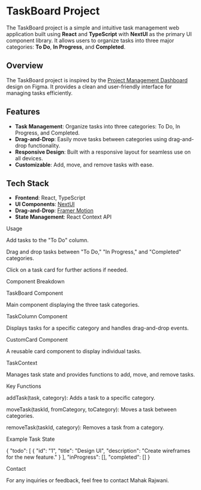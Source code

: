 # TaskBoard Project
The TaskBoard project is a simple and intuitive task management web application built using **React** and **TypeScript** with **NextUI** as the primary UI component library. It allows users to organize tasks into three major categories: **To Do**, **In Progress**, and **Completed**.

## Overview

The TaskBoard project is inspired by the [Project Management Dashboard](https://www.figma.com/design/JKf79kTq3XSY2Bg8ZppEXG/Project-Management-Dashboard-(Community)?node-id=0-1&p=f&t=0UK5V8L1kpAj9lsu-0) design on Figma. It provides a clean and user-friendly interface for managing tasks efficiently.

## Features

- **Task Management**: Organize tasks into three categories: To Do, In Progress, and Completed.
- **Drag-and-Drop**: Easily move tasks between categories using drag-and-drop functionality.
- **Responsive Design**: Built with a responsive layout for seamless use on all devices.
- **Customizable**: Add, move, and remove tasks with ease.

## Tech Stack

- **Frontend**: React, TypeScript
- **UI Components**: [NextUI](https://nextui.org/)
- **Drag-and-Drop**: [Framer Motion](https://www.framer.com/motion/)
- **State Management**: React Context API


Usage

Add tasks to the "To Do" column.

Drag and drop tasks between "To Do," "In Progress," and "Completed" categories.

Click on a task card for further actions if needed.

Component Breakdown

TaskBoard Component

Main component displaying the three task categories.

TaskColumn Component

Displays tasks for a specific category and handles drag-and-drop events.

CustomCard Component

A reusable card component to display individual tasks.

TaskContext

Manages task state and provides functions to add, move, and remove tasks.

Key Functions

addTask(task, category): Adds a task to a specific category.

moveTask(taskId, fromCategory, toCategory): Moves a task between categories.

removeTask(taskId, category): Removes a task from a category.

Example Task State

{
  "todo": [
    { "id": "1", "title": "Design UI", "description": "Create wireframes for the new feature." }
  ],
  "inProgress": [],
  "completed": []
}




Contact

For any inquiries or feedback, feel free to contact Mahak Rajwani.


